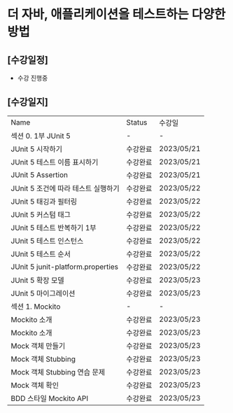 # 더 자바, 애플리케이션을 테스트하는 다양한 방법

## [수강일정]
- 수강 진행중

## [수강일지]
|                                   |        |            |
|-----------------------------------|--------|------------|
| Name                              | Status | 수강일        |
| 섹션 0. 1부 JUnit 5                  | -      | -          |
| JUnit 5 시작하기                      | 수강완료   | 2023/05/21 |
| JUnit 5 테스트 이름 표시하기               | 수강완료   | 2023/05/21 |
| JUnit 5 Assertion                 | 수강완료   | 2023/05/21 |
| JUnit 5 조건에 따라 테스트 실행하기           | 수강완료   | 2023/05/22 |
| JUnit 5 태깅과 필터링                   | 수강완료   | 2023/05/22 |
| JUnit 5 커스텀 태그                    | 수강완료   | 2023/05/22 |
| JUnit 5 테스트 반복하기 1부               | 수강완료   | 2023/05/22 |
| JUnit 5 테스트 인스턴스                  | 수강완료   | 2023/05/22 |
| JUnit 5 테스트 순서                    | 수강완료   | 2023/05/22 |
| JUnit 5 junit-platform.properties | 수강완료   | 2023/05/22 |
| JUnit 5 확장 모델                     | 수강완료   | 2023/05/23 |
| JUnit 5 마이그레이션                    | 수강완료   | 2023/05/23 |
| 섹션 1. Mockito                     | -      | -          |
| Mockito 소개                        | 수강완료   | 2023/05/23 |
| Mockito 소개                        | 수강완료   | 2023/05/23 |
| Mock 객체 만들기                       | 수강완료   | 2023/05/23 |
| Mock 객체 Stubbing                  | 수강완료   | 2023/05/23 |
| Mock 객체 Stubbing 연습 문제            | 수강완료   | 2023/05/23 |
| Mock 객체 확인                        | 수강완료   | 2023/05/23 |
| BDD 스타일 Mockito API               | 수강완료   | 2023/05/23 |
